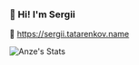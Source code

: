 ### 👋 Hi! I'm Sergii

🔗 https://sergii.tatarenkov.name

![Anze's Stats](https://githubstatus.vercel.app/api?username=anze&count_private=true&show_icons=true&theme=transparent&hide_border=true&include_all_commits=true&hide_title=true&hide=prs,issues)
